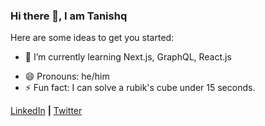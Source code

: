 ### Hi there 👋, I am Tanishq 

Here are some ideas to get you started:

<!-- - 🔭 I’m currently working on ... --> 
- 🌱 I’m currently learning Next.js, GraphQL, React.js
<!-- - 👯 I’m looking to collaborate on ... -->
<!-- - 🤔 I’m looking for help with ... -->
<!-- - 💬 Ask me about ... -->
<!-- - 📫 How to reach me: ... -->
- 😄 Pronouns: he/him
- ⚡ Fun fact: I can solve a rubik's cube under 15 seconds.

[LinkedIn](https://www.linkedin.com/in/tanishq-singla-520431192/) **|**
[Twitter](https://twitter.com/mainTanishq)
